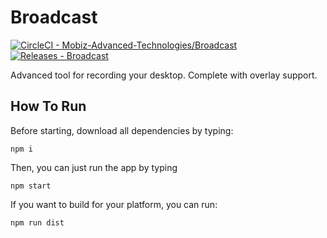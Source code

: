 # Broadcast
<a href="https://app.circleci.com/pipelines/github/Mobiz-Advanced-Technologies/Broadcast"><img src="https://img.shields.io/badge/CircleCI-Mobiz--Advanced--Technologies%2FBroadcast-2ea44f?style=for-the-badge&logo=CircleCI" alt="CircleCI - Mobiz-Advanced-Technologies/Broadcast"></a>
<a href="https://github.com/Mobiz-Advanced-Technologies/Broadcast/releases"><img src="https://img.shields.io/static/v1?label=Releases&message=Broadcast&color=2ea44f&style=for-the-badge&logo=GitHub" alt="Releases - Broadcast"></a>

Advanced tool for recording your desktop. Complete with overlay support.

## How To Run
Before starting, download all dependencies by typing:

```
npm i
```

Then, you can just run the app by typing

```
npm start
```

If you want to build for your platform, you can run: 

```
npm run dist
```
